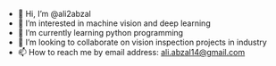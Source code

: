 - 👋 Hi, I’m @ali2abzal
- 👀 I’m interested in machine vision and deep learning
- 🌱 I’m currently learning python programming
- 💞️ I’m looking to collaborate on vision inspection projects in industry
- 📫 How to reach me by email address: ali.abzal14@gmail.com

<!---
ali2abzal/ali2abzal is a ✨ special ✨ repository because its `README.md` (this file) appears on your GitHub profile.
You can click the Preview link to take a look at your changes.
--->
